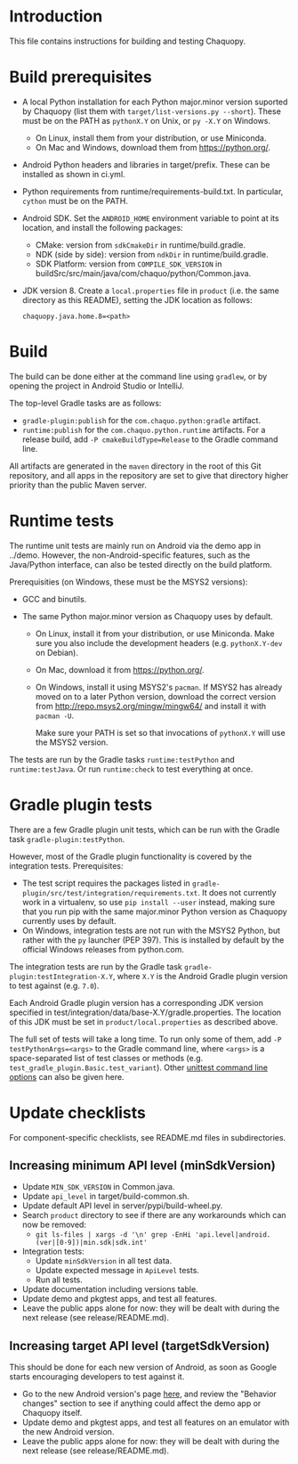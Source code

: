 # Introduction

This file contains instructions for building and testing Chaquopy.


# Build prerequisites

* A local Python installation for each Python major.minor version suported by Chaquopy
  (list them with `target/list-versions.py --short`). These must be on the PATH as
  `pythonX.Y` on Unix, or `py -X.Y` on Windows.
  * On Linux, install them from your distribution, or use Miniconda.
  * On Mac and Windows, download them from https://python.org/.

* Android Python headers and libraries in target/prefix. These can be installed as
  shown in ci.yml.

* Python requirements from runtime/requirements-build.txt. In particular, `cython` must be
  on the PATH.

* Android SDK. Set the `ANDROID_HOME` environment variable to point at its location, and
  install the following packages:
   * CMake: version from `sdkCmakeDir` in runtime/build.gradle.
   * NDK (side by side): version from `ndkDir` in runtime/build.gradle.
   * SDK Platform: version from `COMPILE_SDK_VERSION` in
     buildSrc/src/main/java/com/chaquo/python/Common.java.

* JDK version 8. Create a `local.properties` file in `product` (i.e. the same directory
  as this README), setting the JDK location as follows:

      chaquopy.java.home.8=<path>


# Build

The build can be done either at the command line using `gradlew`, or by opening the project in
Android Studio or IntelliJ.

The top-level Gradle tasks are as follows:

* `gradle-plugin:publish` for the `com.chaquo.python:gradle` artifact.
* `runtime:publish` for the `com.chaquo.python.runtime` artifacts. For a release build, add `-P
  cmakeBuildType=Release` to the Gradle command line.

All artifacts are generated in the `maven` directory in the root of this Git repository, and
all apps in the repository are set to give that directory higher priority than the public Maven
server.


# Runtime tests

The runtime unit tests are mainly run on Android via the demo app in ../demo. However,
the non-Android-specific features, such as the Java/Python interface, can also be tested
directly on the build platform.

Prerequisities (on Windows, these must be the MSYS2 versions):

* GCC and binutils.

* The same Python major.minor version as Chaquopy uses by default.

  * On Linux, install it from your distribution, or use Miniconda. Make sure you also
    include the development headers (e.g. `pythonX.Y-dev` on Debian).

  * On Mac, download it from https://python.org/.

  * On Windows, install it using MSYS2's `pacman`. If MSYS2 has already moved on to a
    later Python version, download the correct version from
    http://repo.msys2.org/mingw/mingw64/ and install it with `pacman -U`.

    Make sure your PATH is set so that invocations of `pythonX.Y` will use the MSYS2
    version.

The tests are run by the Gradle tasks `runtime:testPython` and `runtime:testJava`. Or run
`runtime:check` to test everything at once.


# Gradle plugin tests

There are a few Gradle plugin unit tests, which can be run with the Gradle task
`gradle-plugin:testPython`.

However, most of the Gradle plugin functionality is covered by the integration tests.
Prerequisites:

* The test script requires the packages listed in
  `gradle-plugin/src/test/integration/requirements.txt`. It does not currently work in a
  virtualenv, so use `pip install --user` instead, making sure that you run pip with the same
  major.minor Python version as Chaquopy currently uses by default.
* On Windows, integration tests are not run with the MSYS2 Python, but rather with the `py`
  launcher (PEP 397). This is installed by default by the official Windows releases from
  python.com.

The integration tests are run by the Gradle task `gradle-plugin:testIntegration-X.Y`, where
`X.Y` is the Android Gradle plugin version to test against (e.g. `7.0`).

Each Android Gradle plugin version has a corresponding JDK version specified in
test/integration/data/base-X.Y/gradle.properties. The location of this JDK must be
set in `product/local.properties` as described above.

The full set of tests will take a long time. To run only some of them, add `-P
testPythonArgs=<args>` to the Gradle command line, where `<args>` is a space-separated list of
test classes or methods (e.g. `test_gradle_plugin.Basic.test_variant`). Other [unittest command
line options](https://docs.python.org/3/library/unittest.html#command-line-interface) can also
be given here.


# Update checklists

For component-specific checklists, see README.md files in subdirectories.

## Increasing minimum API level (minSdkVersion)

* Update `MIN_SDK_VERSION` in Common.java.
* Update `api_level` in target/build-common.sh.
* Update default API level in server/pypi/build-wheel.py.
* Search `product` directory to see if there are any workarounds which can now be removed:
  * `git ls-files | xargs -d '\n' grep -EnHi 'api.level|android.(ver|[0-9])|min.sdk|sdk.int'`
* Integration tests:
  * Update `minSdkVersion` in all test data.
  * Update expected message in `ApiLevel` tests.
  * Run all tests.
* Update documentation including versions table.
* Update demo and pkgtest apps, and test all features.
* Leave the public apps alone for now: they will be dealt with during the next release
  (see release/README.md).


## Increasing target API level (targetSdkVersion)

This should be done for each new version of Android, as soon as Google starts encouraging
developers to test against it.

* Go to the new Android version's page
  [here](https://developer.android.com/about/versions), and review the "Behavior changes"
  section to see if anything could affect the demo app or Chaquopy itself.
* Update demo and pkgtest apps, and test all features on an emulator with the new Android
  version.
* Leave the public apps alone for now: they will be dealt with during the next release
  (see release/README.md).
